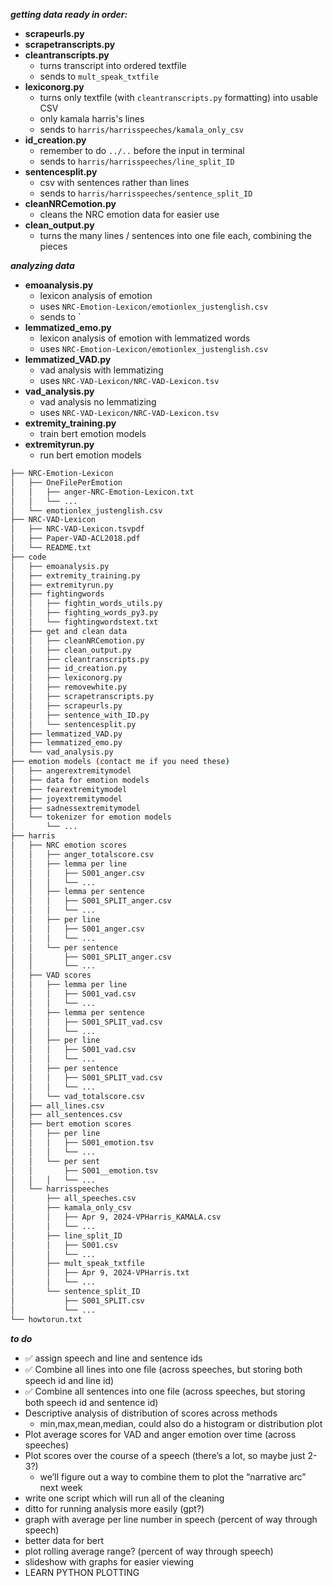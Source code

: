 ***getting data ready in order:***
- **scrapeurls.py** 
- **scrapetranscripts.py** 
- **cleantranscripts.py** 
    - turns transcript into ordered textfile
    - sends to `mult_speak_txtfile`
- **lexiconorg.py** 
    - turns only textfile (with `cleantranscripts.py` formatting) into usable CSV
    - only kamala harris's lines
    - sends to `harris/harrisspeeches/kamala_only_csv`
- **id_creation.py**
    - remember to do `../..` before the input in terminal
    - sends to `harris/harrisspeeches/line_split_ID`
- **sentencesplit.py** 
    - csv with sentences rather than lines
    - sends to `harris/harrisspeeches/sentence_split_ID`
- **cleanNRCemotion.py** 
    - cleans the NRC emotion data for easier use
- **clean_output.py**
    - turns the many lines / sentences into one file each, combining the pieces


***analyzing data***
- **emoanalysis.py**
    - lexicon analysis of emotion
    - uses `NRC-Emotion-Lexicon/emotionlex_justenglish.csv`
    - sends to `
- **lemmatized_emo.py**
    - lexicon analysis of emotion with lemmatized words
    - uses `NRC-Emotion-Lexicon/emotionlex_justenglish.csv`
- **lemmatized_VAD.py**  
    - vad analysis with lemmatizing  
    - uses `NRC-VAD-Lexicon/NRC-VAD-Lexicon.tsv`  
- **vad_analysis.py**
    - vad analysis no lemmatizing
    - uses `NRC-VAD-Lexicon/NRC-VAD-Lexicon.tsv`
- **extremity_training.py**
    - train bert emotion models
- **extremityrun.py**
    - run bert emotion models

```bash
├── NRC-Emotion-Lexicon
│   ├── OneFilePerEmotion
│   │   ├── anger-NRC-Emotion-Lexicon.txt
│   │   └── ...
│   └── emotionlex_justenglish.csv
├── NRC-VAD-Lexicon
│   ├── NRC-VAD-Lexicon.tsvpdf
│   ├── Paper-VAD-ACL2018.pdf
│   └── README.txt
├── code
│   ├── emoanalysis.py
│   ├── extremity_training.py
│   ├── extremityrun.py
│   ├── fightingwords
│   │   ├── fightin_words_utils.py
│   │   ├── fighting_words_py3.py
│   │   └── fightingwordstext.txt
│   ├── get and clean data
│   │   ├── cleanNRCemotion.py
│   │   ├── clean_output.py
│   │   ├── cleantranscripts.py
│   │   ├── id_creation.py
│   │   ├── lexiconorg.py
│   │   ├── removewhite.py
│   │   ├── scrapetranscripts.py
│   │   ├── scrapeurls.py
│   │   ├── sentence_with_ID.py
│   │   └── sentencesplit.py
│   ├── lemmatized_VAD.py
│   ├── lemmatized_emo.py
│   └── vad_analysis.py
├── emotion models (contact me if you need these)
│   ├── angerextremitymodel
│   ├── data for emotion models
│   ├── fearextremitymodel
│   ├── joyextremitymodel
│   ├── sadnessextremitymodel
│   └── tokenizer for emotion models
│       └── ...
├── harris
│   ├── NRC emotion scores
│   │   ├── anger_totalscore.csv
│   │   ├── lemma per line
│   │   │   ├── S001_anger.csv
│   │   │   └── ...
│   │   ├── lemma per sentence
│   │   │   ├── S001_SPLIT_anger.csv
│   │   │   └── ...
│   │   ├── per line
│   │   │   ├── S001_anger.csv
│   │   │   └── ...
│   │   └── per sentence
│   │       ├── S001_SPLIT_anger.csv
│   │       └── ...
│   ├── VAD scores
│   │   ├── lemma per line
│   │   │   ├── S001_vad.csv
│   │   │   └── ...
│   │   ├── lemma per sentence
│   │   │   ├── S001_SPLIT_vad.csv
│   │   │   └── ...
│   │   ├── per line
│   │   │   ├── S001_vad.csv
│   │   │   └── ...
│   │   ├── per sentence
│   │   │   ├── S001_SPLIT_vad.csv
│   │   │   └── ...
│   │   └── vad_totalscore.csv
│   ├── all_lines.csv
│   ├── all_sentences.csv
│   ├── bert emotion scores
│   │   ├── per line
│   │   │   ├── S001_emotion.tsv
│   │   │   └── ...
│   │   └── per sent
│   │       ├── S001__emotion.tsv
│   │   │   └── ...
│   └── harrisspeeches
│       ├── all_speeches.csv
│       ├── kamala_only_csv
│       │   ├── Apr 9, 2024-VPHarris_KAMALA.csv
│       │   └── ...
│       ├── line_split_ID
│       │   ├── S001.csv
│       │   └── ...
│       ├── mult_speak_txtfile
│       │   ├── Apr 9, 2024-VPHarris.txt
│       │   └── ...
│       └── sentence_split_ID
│           ├── S001_SPLIT.csv
│           └── ...
└── howtorun.txt
```
***to do***
- ✅ assign speech and line and sentence ids 
- ✅ Combine all lines into one file (across speeches, but storing both speech id and line id)
- ✅ Combine all sentences into one file (across speeches, but storing both speech id and sentence id)
- Descriptive analysis of distribution of scores across methods 
    - min,max,mean,median, could also do a histogram or distribution plot
- Plot average scores for VAD and anger emotion over time (across speeches)
- Plot scores over the course of a speech (there’s a lot, so maybe just 2-3?) 
    - we’ll figure out a way to combine them to plot the “narrative arc” next week
- write one script which will run all of the cleaning
- ditto for running analysis more easily (gpt?)
- graph with average per line number in speech (percent of way through speech)
- better data for bert
- plot rolling average range? (percent of way through speech)
- slideshow with graphs for easier viewing
- LEARN PYTHON PLOTTING



